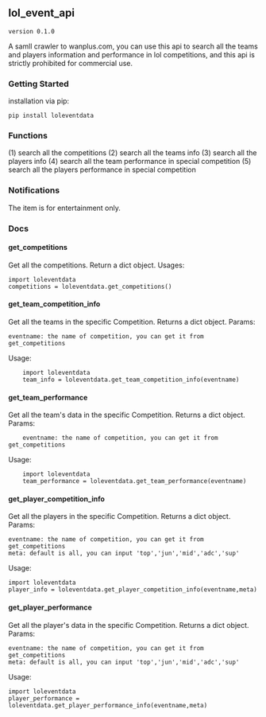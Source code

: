 ## lol_event_api

	version 0.1.0

A samll crawler to wanplus.com, you can use this api to search all the teams and players information and performance in lol competitions, and this api is strictly prohibited for commercial use.

### Getting Started
installation via pip:

```
pip install loleventdata
```
### Functions
(1) search all the competitions
(2) search all the teams info
(3) search all the players info
(4) search all the team performance in special competition
(5) search all the players performance in special competition

### Notifications
The item is for entertainment only.

### Docs
#### get_competitions
Get all the competitions. Return a dict object.
Usages:

    import loleventdata
    competitions = loleventdata.get_competitions()
#### get_team_competition_info
Get all the teams in the specific Competition. Returns a dict object.
Params:

    eventname: the name of competition, you can get it from get_competitions

Usage:
```
	import loleventdata
	team_info = loleventdata.get_team_competition_info(eventname)
```

#### get_team_performance

Get all the team's data in the specific Competition. Returns a dict object.
Params:
```
	eventname: the name of competition, you can get it from get_competitions
```
Usage:
```
	import loleventdata
	team_performance = loleventdata.get_team_performance(eventname)
```
#### get_player_competition_info
Get all the players in the specific Competition. Returns a dict object.
Params:

	eventname: the name of competition, you can get it from get_competitions
	meta: default is all, you can input 'top','jun','mid','adc','sup'

Usage:

	import loleventdata
	player_info = loleventdata.get_player_competition_info(eventname,meta)


#### get_player_performance
Get all the player's data in the specific Competition. Returns a dict object.
Params:

	eventname: the name of competition, you can get it from get_competitions
	meta: default is all, you can input 'top','jun','mid','adc','sup'

Usage:

	import loleventdata
	player_performance = loleventdata.get_player_performance_info(eventname,meta)
